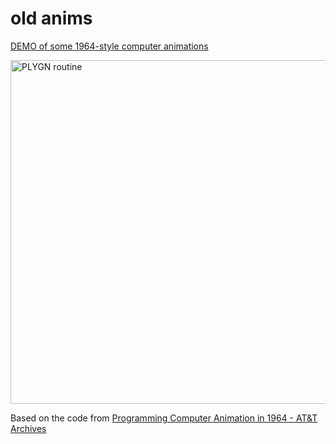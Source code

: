 # old anims

[DEMO of some 1964-style computer animations](http://mrspeaker.github.io/old-anims/)

<a href="http://mrspeaker.github.io/old-anims/"><img width="550" alt="PLYGN routine" src="https://cloud.githubusercontent.com/assets/129330/13095259/918e19c2-d4de-11e5-93a5-7c0d6223fd08.png"></a>

Based on the code from [Programming Computer Animation in 1964 - AT&T Archives](https://www.youtube.com/watch?v=-5mFhDIJfNA)
